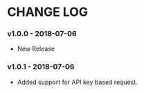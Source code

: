 # CHANGE LOG

### v1.0.0 - 2018-07-06

- New Release

### v1.0.1 - 2018-07-06

- Added support for API key based request.
